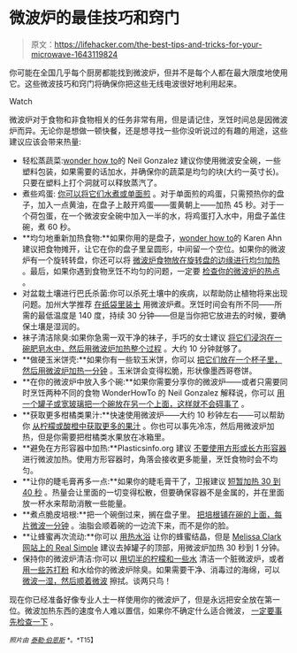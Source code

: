 # 微波炉的最佳技巧和窍门

> 原文：<https://lifehacker.com/the-best-tips-and-tricks-for-your-microwave-1643119824>

你可能在全国几乎每个厨房都能找到微波炉，但并不是每个人都在最大限度地使用它。这些微波技巧和窍门将确保你把这些无线电波很好地利用起来。

Watch

微波炉对于食物和非食物相关的任务非常有用，但是请记住，烹饪时间总是因微波炉而异。无论你是想做一顿快餐，还是想寻找一些你没听说过的有趣的用途，这些建议应该会带来热量:

*   轻松蒸蔬菜:[wonder how to](http://food-hacks.wonderhowto.com/how-to/10-tricks-you-need-use-for-better-tasting-food-from-your-microwave-0150772/)的 Neil Gonzalez 建议你使用微波安全碗，一些塑料包装，如果需要的话加水，并确保你的蔬菜是均匀的块(大约一英寸长)。只要在塑料上打个洞就可以释放蒸汽了。
*   煮些鸡蛋: [你可以将它们水煮或单面煎](http://lifehacker.com/make-sunny-side-up-or-poached-eggs-in-the-microwave-1454422584) 。对于单面煎的鸡蛋，只需预热你的盘子，加入一点黄油，在盘子上敲开鸡蛋——蛋黄朝上——加热 45 秒。对于一个荷包蛋，在一个微波安全碗中加入一半的水，将鸡蛋打入水中，用盘子盖住碗，煮 60 秒。
*   **均匀地重新加热食物:**如果你用的是盘子，[wonder how to](http://food-hacks.wonderhowto.com/how-to/one-trick-you-need-use-when-microwaving-leftovers-0154117/)的 Karen Ahn 建议把食物摊开，让它在你的盘子里呈圆形，中间留一个空位。如果你的微波炉有一个旋转转盘，你还可以将 [微波炉食物放在旋转盘的边缘进行均匀加热](http://lifehacker.com/microwave-food-on-the-edge-of-the-carousel-for-faster-5815789) 。最后，如果你遇到食物烹饪不均匀的问题，一定要 [检查你的微波炉的热点](http://lifehacker.com/how-can-i-microwave-food-without-ruining-it-5976130) 。
*   对盆栽土壤进行巴氏杀菌:你可以杀死土壤中的疾病，以帮助防止植物将来出现问题。加州大学推荐 [在纸袋里装土](http://ucanr.edu/sites/scmg/files/29785.pdf) 用微波炉煮。烹饪时间会有所不同——所需的最低温度是 140 度，持续 30 分钟——但是当你把它放进去的时候，要确保土壤是湿润的。
*   袜子清洁除臭:如果你急需一双干净的袜子，手巧的女士建议 [将它们浸泡在一碗肥皂水中，然后用微波炉加热整个过程](http://www.ulive.com/video/unconventional-microwave-uses-2) 。大约 10 分钟就够了。
*   **做硬玉米饼壳:**如果你有一些软玉米饼，你可以 [把它们放在一个杯子里，然后用微波炉加热一分钟](http://lifehacker.com/microwave-soft-tortilla-into-hard-taco-shells-with-a-mu-1595172777) 。玉米饼会变得松脆，形状像墨西哥卷饼。
*   **在你的微波炉中放入多个碗:**如果你需要分享你的微波炉——或者只需要同时烹饪两种不同的食物 WonderHowTo 的 Neil Gonzalez 解释说，你可以 [用一个罐子或宽玻璃把一个碗放在另一个上面，这样就不会碍事了](http://food-hacks.wonderhowto.com/how-to/10-tricks-you-need-use-for-better-tasting-food-from-your-microwave-0150772/) 。
*   **获取更多柑橘类果汁:**快速使用微波炉——大约 10 秒钟左右——可以帮助你 [从柠檬或酸橙中获取更多的果汁](http://lifehacker.com/how-to-get-the-most-juice-from-a-citrus-fruit-5912243) 。你也可以事先冷冻，然后用微波炉加热，但是你需要把柑橘类水果放在冰箱里。
*   **避免在方形容器中加热:**Plasticsinfo.org 建议 [不要使用方形或长方形容器](http://www.plasticsinfo.org/Main-Menu/MicrowaveFood/CookingStorage-Tips/Microwave-Tips/Microwave-Cooking-The-Basics.html) 进行微波加热。使用方形容器时，角落会接收更多能量，烹饪食物时会不均匀。
*   **让你的睫毛膏再多一点:**如果你的睫毛膏干了，卫报建议 [短暂加热 30 到 40 秒](http://www.theguardian.com/environment/2007/jan/25/energy.business) 。热量会让里面的一切变得松散，但要确保容器不是金属的，并在里面放一杯水来帮助消散一些能量。
*   **煮点脆皮培根:**把一个碗倒过来，搁在盘子里。 [把培根铺在碗的上面，每片微波一分钟](https://lifehacker.com/use-a-bowl-to-cook-crispy-bacon-in-the-microwave-5990895) 。油脂会顺着碗的一边流下来，而不是你的脸。
*   **让蜂蜜再次流动:**你可以 [用热水浴](http://lifehacker.com/remove-crystals-from-honey-with-a-hot-water-bath-1498819092) 让你的蜂蜜结晶，但是 [Melissa Clark 网站上的 Real Simple](http://www.realsimple.com/food-recipes/tools-products/14-surprising-uses-for-your-microwave/on-page-61) 建议去掉罐子的顶部，用微波炉加热 30 秒到 1 分钟。
*   保持你的微波炉清洁:你可以 [用切半的柠檬和一些水](http://lifehacker.com/use-a-lemon-to-make-cleaning-the-microwave-easy-1525960405) 清洁一个脏微波炉，或者 [用一些苏打粉](http://lifehacker.com/deodorize-and-clean-a-microwave-with-baking-soda-and-wa-1609240120) 和水给你的微波炉除臭。如果需要干净、消毒过的海绵，可以 [微波一湿，然后顺着微波](http://lifehacker.com/heat-a-wet-sponge-or-rag-in-the-microwave-to-make-clean-5859200) 擦拭。谈两只鸟！

现在你已经准备好像专业人士一样使用你的微波炉了，但是永远把安全放在第一位。微波加热东西的速度令人难以置信，如果你不确定什么适合微波， [一定要事先检查一下](https://lifehacker.com/what-should-and-shouldnt-i-microwave-1532532172) 。

<small>*照片由*</small> [<small>*泰勒·伯恩斯*</small>](https://www.flickr.com/photos/tburnes/4807715564) <small>*。*T15】</small>